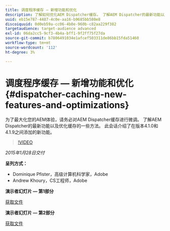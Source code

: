 ```yaml
---
title: 调度程序缓存 — 新增功能和优化
description: 了解如何优化AEM Dispatcher缓存。 了解AEM Dispatcher的最新功能以及优化缓存的一些方法。 此会话介绍了在版本4.1.0和4.1.9之间添加的新功能。
uuid: eb15e787-4487-4c0e-aa16-b9685bb580e8
discoiquuid: 0d0eb59a-cc06-4b0e-960b-c82aa229f382
targetaudience: target-audience advanced
exl-id: 06da2cc5-9cf3-4b4a-bff1-9f2ff75f27da
source-git-commit: b7806491034e1afcef503311de86bb15fda51460
workflow-type: tm+mt
source-wordcount: '112'
ht-degree: 3%

---
```


# 调度程序缓存 — 新增功能和优化{#dispatcher-caching-new-features-and-optimizations}

为了最大化您的AEM体验，请务必对AEM Dispatcher缓存进行微调。 了解AEM Dispatcher的最新功能以及优化缓存的一些方法。 此会话介绍了在版本4.1.0和4.1.9之间添加的新功能。

>[!VIDEO](https://video.tv.adobe.com/v/19378/?quality=9)

*2015年1月28日交付*

**呈列方式：**

* Dominique Pfister，高级计算机科学家，Adobe
* Andrew Khoury，CS工程师，Adobe

**演示者幻灯片 — 第1部分**

[获取文件](assets/aemgems-dispatcher-caching-part1-jan-28-2015.pdf)

**演示者幻灯片 — 第2部分**

[获取文件](assets/aemgems-dispatcher-caching-part2-jan-28-2015.pdf)
<!--
[Get back to the Overview](https://helpx.adobe.com/experience-manager/kt/eseminars/gems/aem-index.html)
-->
